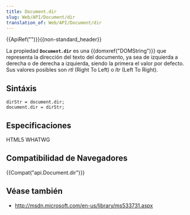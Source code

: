 ```yaml
---
title: Document.dir
slug: Web/API/Document/dir
translation_of: Web/API/Document/dir
---
```

{{ApiRef("")}}{{non-standard_header}}

La propiedad **`Document.dir`** es una {{domxref("DOMString")}} que representa la dirección del texto del documento, ya sea de izquierda a derecha o de derecha a izquierda, siendo la primera el valor por defecto. Sus valores posibles son _rtl_ (Right To Left) o _ltr_ (Left To Right).

## Sintáxis

    dirStr = document.dir;
    document.dir = dirStr;

## Especificaciones

HTML5 WHATWG

## Compatibilidad de Navegadores

{{Compat("api.Document.dir")}}

## Véase también

- <http://msdn.microsoft.com/en-us/library/ms533731.aspx>
